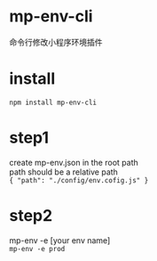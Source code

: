 # mp-env-cli
命令行修改小程序环境插件

# install
`
npm install mp-env-cli
`
# step1
create mp-env.json in the root path  
path should be a relative path  
`
{
  "path": "./config/env.cofig.js"
}
`
# step2
mp-env -e [your env name]  
`
mp-env -e prod
`
